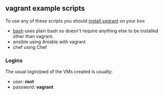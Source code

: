 ## vagrant example scripts

To use any of these scripts you should [install vagrant](http://www.vagrantup.com/downloads.html) on your box

* [bash](bash/Vagrantfile) uses plain bash so doesn't require anything else to be installed other than vagrant.
* ansible using Anisble with vagrant
* chef using Chef

### Logins

The usual login/pwd of the VMs created is usually:

* user: **root**
* password: **vagrant**
